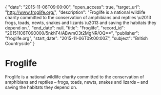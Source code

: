 {
  "date": "2015-11-06T09:00:00", 
  "open_access": true, 
  "target_url": "http://www.froglife.org/", 
  "description": "Froglife is a national wildlife charity committed to the conservation of amphibians and reptiles \u2013 frogs, toads, newts, snakes and lizards \u2013 and saving the habitats they depend on.", 
  "end_date": null, 
  "title": "Froglife", 
  "record_id": "20151106T090000/5nkhT4/ABwmO3t2MgNR/OQ==", 
  "publisher": "froglife.org", 
  "start_date": "2015-11-06T09:00:00Z", 
  "subject": "British Countryside"
}

# Froglife

Froglife is a national wildlife charity committed to the conservation of amphibians and reptiles – frogs, toads, newts, snakes and lizards – and saving the habitats they depend on.